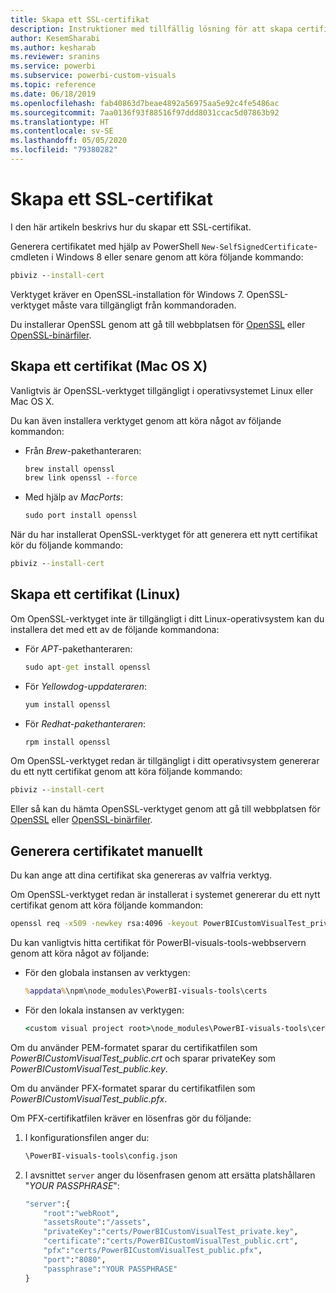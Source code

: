 ```yaml
---
title: Skapa ett SSL-certifikat
description: Instruktioner med tillfällig lösning för att skapa certifikat manuellt för utvecklarserver
author: KesemSharabi
ms.author: kesharab
ms.reviewer: sranins
ms.service: powerbi
ms.subservice: powerbi-custom-visuals
ms.topic: reference
ms.date: 06/18/2019
ms.openlocfilehash: fab40863d7beae4892a56975aa5e92c4fe5486ac
ms.sourcegitcommit: 7aa0136f93f88516f97ddd8031ccac5d07863b92
ms.translationtype: HT
ms.contentlocale: sv-SE
ms.lasthandoff: 05/05/2020
ms.locfileid: "79380282"
---
```

# <a name="create-an-ssl-certificate"></a>Skapa ett SSL-certifikat

I den här artikeln beskrivs hur du skapar ett SSL-certifikat.

Generera certifikatet med hjälp av PowerShell `New-SelfSignedCertificate`-cmdleten i Windows 8 eller senare genom att köra följande kommando:

```cmd
pbiviz --install-cert
```

Verktyget kräver en OpenSSL-installation för Windows 7. OpenSSL-verktyget måste vara tillgängligt från kommandoraden.

Du installerar OpenSSL genom att gå till webbplatsen för [OpenSSL](https://www.openssl.org) eller [OpenSSL-binärfiler](https://wiki.openssl.org/index.php/Binaries).

## <a name="create-a-certificate-mac-os-x"></a>Skapa ett certifikat (Mac OS X)

Vanligtvis är OpenSSL-verktyget tillgängligt i operativsystemet Linux eller Mac OS X.

Du kan även installera verktyget genom att köra något av följande kommandon:

* Från *Brew*-pakethanteraren:

    ```cmd
    brew install openssl
    brew link openssl --force
    ```

* Med hjälp av *MacPorts*:

    ```cmd
    sudo port install openssl
    ```

När du har installerat OpenSSL-verktyget för att generera ett nytt certifikat kör du följande kommando:

```cmd
pbiviz --install-cert
```

## <a name="create-a-certificate-linux"></a>Skapa ett certifikat (Linux)

Om OpenSSL-verktyget inte är tillgängligt i ditt Linux-operativsystem kan du installera det med ett av de följande kommandona:

* För *APT*-pakethanteraren:

    ```cmd
    sudo apt-get install openssl
    ```

* För *Yellowdog-uppdateraren*:

    ```cmd
    yum install openssl
    ```

* För *Redhat-pakethanteraren*:

    ```cmd
    rpm install openssl
    ```

Om OpenSSL-verktyget redan är tillgängligt i ditt operativsystem genererar du ett nytt certifikat genom att köra följande kommando:

```cmd
pbiviz --install-cert
```

Eller så kan du hämta OpenSSL-verktyget genom att gå till webbplatsen för [OpenSSL](https://www.openssl.org) eller [OpenSSL-binärfiler](https://wiki.openssl.org/index.php/Binaries).

## <a name="generate-the-certificate-manually"></a>Generera certifikatet manuellt

Du kan ange att dina certifikat ska genereras av valfria verktyg.

Om OpenSSL-verktyget redan är installerat i systemet genererar du ett nytt certifikat genom att köra följande kommandon:

```cmd
openssl req -x509 -newkey rsa:4096 -keyout PowerBICustomVisualTest_private.key -out PowerBICustomVisualTest_public.crt -days 365
```

Du kan vanligtvis hitta certifikat för PowerBI-visuals-tools-webbservern genom att köra något av följande:

* För den globala instansen av verktygen:

    ```cmd
    %appdata%\npm\node_modules\PowerBI-visuals-tools\certs
    ```

* För den lokala instansen av verktygen:

    ```cmd
    <custom visual project root>\node_modules\PowerBI-visuals-tools\certs
    ```

Om du använder PEM-formatet sparar du certifikatfilen som *PowerBICustomVisualTest_public.crt* och sparar privateKey som *PowerBICustomVisualTest_public.key*.

Om du använder PFX-formatet sparar du certifikatfilen som *PowerBICustomVisualTest_public.pfx*.

Om PFX-certifikatfilen kräver en lösenfras gör du följande:
1. I konfigurationsfilen anger du:

    ```cmd
    \PowerBI-visuals-tools\config.json
    ```

1. I avsnittet `server` anger du lösenfrasen genom att ersätta platshållaren "*YOUR PASSPHRASE*":

    ```cmd
    "server":{
        "root":"webRoot",
        "assetsRoute":"/assets",
        "privateKey":"certs/PowerBICustomVisualTest_private.key",
        "certificate":"certs/PowerBICustomVisualTest_public.crt",
        "pfx":"certs/PowerBICustomVisualTest_public.pfx",
        "port":"8080",
        "passphrase":"YOUR PASSPHRASE"
    }
    ```